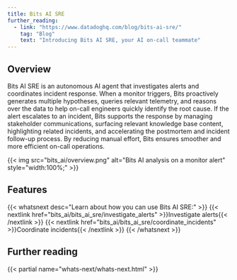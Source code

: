 ```yaml
---
title: Bits AI SRE
further_reading:
  - link: "https://www.datadoghq.com/blog/bits-ai-sre/"
    tag: "Blog"
    text: "Introducing Bits AI SRE, your AI on-call teammate"
---
```


## Overview

Bits AI SRE is an autonomous AI agent that investigates alerts and coordinates incident response. When a monitor triggers, Bits proactively generates multiple hypotheses, queries relevant telemetry, and reasons over the data to help on-call engineers quickly identify the root cause. If the alert escalates to an incident, Bits supports the response by managing stakeholder communications, surfacing relevant knowledge base content, highlighting related incidents, and accelerating the postmortem and incident follow-up process. By reducing manual effort, Bits ensures smoother and more efficient on-call operations.

{{< img src="bits_ai/overview.png" alt="Bits AI analysis on a monitor alert" style="width:100%;" >}}

## Features

{{< whatsnext desc="Learn about how you can use Bits AI SRE:" >}}
   {{< nextlink href="bits_ai/bits_ai_sre/investigate_alerts" >}}Investigate alerts{{< /nextlink >}}
   {{< nextlink href="bits_ai/bits_ai_sre/coordinate_incidents" >}}Coordinate incidents{{< /nextlink >}}
{{< /whatsnext >}}

## Further reading

{{< partial name="whats-next/whats-next.html" >}}